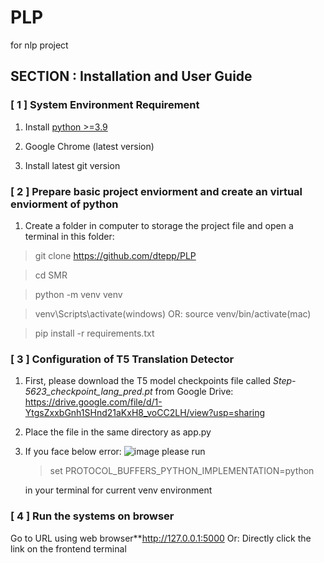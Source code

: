 # PLP
for nlp project
## SECTION : Installation and User Guide

### [ 1 ] System Environment Requirement

1. Install [python >=3.9](https://www.python.org/downloads/)

2. Google Chrome (latest version)

3. Install latest git version

### [ 2 ] Prepare basic project enviorment and create an virtual enviorment of python

1. Create a folder in computer to storage the project file and open a terminal in this folder:

 >git clone https://github.com/dtepp/PLP

 >cd SMR

 >python -m venv venv

 >venv\Scripts\activate(windows) OR: source venv/bin/activate(mac)

 >pip install -r requirements.txt


### [ 3 ] Configuration of T5 Translation Detector

1. First, please download the T5 model checkpoints file called 
   *Step-5623_checkpoint_lang_pred.pt* from Google Drive:
    https://drive.google.com/file/d/1-YtgsZxxbGnh1SHnd21aKxH8_voCC2LH/view?usp=sharing

2. Place the file in the same directory as app.py

3. If you face below error:
![image](https://github.com/dtepp/PLP/assets/38468080/9e1dcf85-960b-4ccb-a668-a4139b4fa3c5)
    please run
    >set PROTOCOL_BUFFERS_PYTHON_IMPLEMENTATION=python 
    
    in your terminal for current venv environment

### [ 4 ] Run the systems on browser
Go to URL using web browser**http://127.0.0.1:5000
Or: Directly click the link on the frontend terminal

